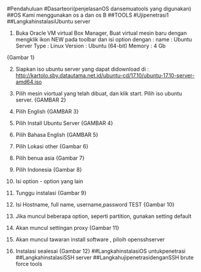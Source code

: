#Pendahuluan
#Dasarteori(penjelasanOS dansemuatools yang 
digunakan)
##OS
Kami menggunakan os a dan os B
##TOOLS
#Ujipenetrasi1
##LangkahinstalasiUbuntu server
1. Buka Oracle VM virtual Box Manager, Buat virtual mesin baru dengan mengklik ikon NEW pada toolbar dan isi option dengan :
name : Ubuntu Server
Type : Linux
Version : Ubuntu (64-bit)
Memory : 4 Gb

{Gambar 1}

2. Siapkan iso ubuntu server yang dapat didownload di : http://kartolo.sby.datautama.net.id/ubuntu-cd/17.10/ubuntu-17.10-server-amd64.iso

3. Pilih mesin viortual yang telah dibuat, dan klik start. Pilih iso ubuntu server.
{GAMBAR 2}

4. Pilih English
{GAMBAR 3}
5. Pilih Install Ubuntu Server
{GAMBAR 4}
6. Pilih Bahasa English
{GAMBAR 5}
7. Pilih Lokasi other
{Gambar 6}
8. Pilih benua asia
{Gambar 7}
9. Pilih Indonesia
{Gambar 8}
9. Isi option - option yang lain
10. Tunggu instalasi 
{Gambar 9}
11. Isi Hostname, full name, username,password
TEST
{Gambar 10}
12. Jika muncul beberapa option, seperti partition, gunakan setting default
13. Akan muncul settingan proxy
{Gambar 11}
14. Akan muncul tawaran install software , piloih opensshserver
15. Instalasi sealesai
{Gambar 12}
##LangkahinstalasiOS untukpenetrasi
##LangkahinstalasiSSH server
##LangkahujipenetrasidenganSSH brute force tools
